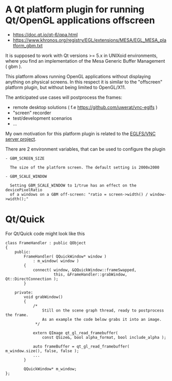 # A Qt platform plugin for running Qt/OpenGL applications offscreen

- https://doc.qt.io/qt-6/qpa.html
- https://www.khronos.org/registry/EGL/extensions/MESA/EGL_MESA_platform_gbm.txt

It is supposed to work with Qt versions >= 5.x in UNIXoid environments, where
you find an implementation of the Mesa Generic Buffer Management ( gbm ).

This platform allows running OpenGL applications without displaying anything
on physical screens. In this respect it is similar to the "offscreen" platform plugin,
but without being limited to OpenGL/X11.

The anticipated use cases will postprocess the frames:

- remote desktop solutions ( f.e https://github.com/uwerat/vnc-eglfs )
- "screen" recorder
- test/development scenarios
- ...

My own motivation for this platform plugin is related to the
[EGLFS/VNC server project]( https://github.com/uwerat/vnc-eglfs ).

There are 2 environment variables, that can be used to configure the plugin

    - GBM_SCREEN_SIZE

      The size of the platform screen. The default setting is 2000x2000

    - GBM_SCALE_WINDOW

      Setting GBM_SCALE_WINDOW to 1/true has an effect on the devicePixelRatio
      of a windows on a GBM off-screen: "ratio = screen->width() / window->width();"

# Qt/Quick

For Qt/Quick code might look like this

```
class FrameHandler : public QObject
{
    public:
        FrameHandler( QQuickWindow* window )
            : m_window( window )
        {
            connect( window, &QQuickWindow::frameSwapped,
                     this, &FrameHandler::grabWindow, Qt::DirectConnection );
        }

    private:
        void grabWindow()
        {
            /*
                Still on the scene graph thread, ready to postprocess the frame.
                As an example the code below grabs it into an image.
             */

            extern QImage qt_gl_read_framebuffer(
                const QSize&, bool alpha_format, bool include_alpha );

            auto frameBuffer = qt_gl_read_framebuffer( m_window.size(), false, false );
            ...
        }

        QQuickWindow* m_window;
};

```
